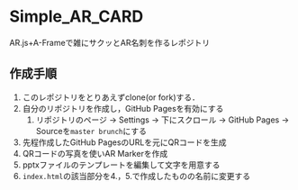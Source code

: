 # Simple_AR_CARD 

AR.js+A-Frameで雑にサクッとAR名刺を作るレポジトリ

## 作成手順

1. このレポジトリをとりあえずclone(or fork)する．
2. 自分のリポジトリを作成し，GitHub Pagesを有効にする
   1. リポジトリのページ -> Settings -> 下にスクロール -> GitHub Pages -> Sourceを`master brunch`にする
3. 先程作成したGitHub PagesのURLを元にQRコードを生成
4. QRコードの写真を使いAR Markerを作成
5. pptxファイルのテンプレートを編集して文字を用意する
6. `index.html`の該当部分を4.，5.で作成したものの名前に変更する
